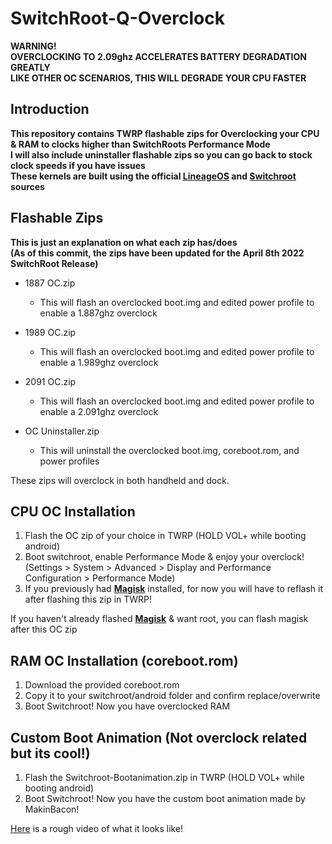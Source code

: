 # SwitchRoot-Q-Overclock
**WARNING!**<br />
**OVERCLOCKING TO 2.09ghz ACCELERATES BATTERY DEGRADATION GREATLY**<br />
**LIKE OTHER OC SCENARIOS, THIS WILL DEGRADE YOUR CPU FASTER**

## Introduction
**This repository contains TWRP flashable zips for Overclocking your CPU & RAM to clocks higher than SwitchRoots Performance Mode**<br />
**I will also include uninstaller flashable zips so you can go back to stock clock speeds if you have issues**<br />
**These kernels are built using the official [LineageOS](https://github.com/LineageOS/android) and [Switchroot](https://gitlab.com/switchroot/android) sources**

## Flashable Zips
**This is just an explanation on what each zip has/does**<br />
**(As of this commit, the zips have been updated for the April 8th 2022 SwitchRoot Release)**<br />
* 1887 OC.zip
    * This will flash an overclocked boot.img and edited power profile to enable a 1.887ghz overclock
	
* 1989 OC.zip
    * This will flash an overclocked boot.img and edited power profile to enable a 1.989ghz overclock

* 2091 OC.zip
    * This will flash an overclocked boot.img and edited power profile to enable a 2.091ghz overclock

* OC Uninstaller.zip
    * This will uninstall the overclocked boot.img, coreboot.rom, and power profiles
	
These zips will overclock in both handheld and dock.

## CPU OC Installation
1. Flash the OC zip of your choice in TWRP (HOLD VOL+ while booting android)
2. Boot switchroot, enable Performance Mode & enjoy your overclock!
(Settings > System > Advanced > Display and Performance Configuration > Performance Mode)
3. If you previously had [**Magisk**](https://github.com/topjohnwu/Magisk/releases) installed, for now you will have to reflash it after flashing this zip in TWRP!

If you haven't already flashed [**Magisk**](https://github.com/topjohnwu/Magisk/releases) & want root, you can flash magisk after this OC zip

## RAM OC Installation (coreboot.rom)
1. Download the provided coreboot.rom
2. Copy it to your switchroot/android folder and confirm replace/overwrite
3. Boot Switchroot! Now you have overclocked RAM

## Custom Boot Animation (Not overclock related but its cool!)
1. Flash the Switchroot-Bootanimation.zip in TWRP (HOLD VOL+ while booting android)
2. Boot Switchroot! Now you have the custom boot animation made by MakinBacon!

[Here](https://cdn.discordapp.com/attachments/769349427948158976/975901552726405130/20220501_204904.mp4) is a rough video of what it looks like!
